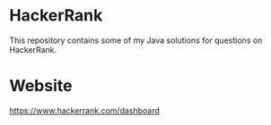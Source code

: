 # HackerRank
This repository contains some of my Java solutions for questions on HackerRank.

# Website
https://www.hackerrank.com/dashboard
